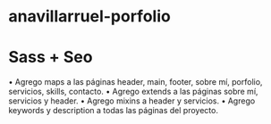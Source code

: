 # anavillarruel-porfolio
# Sass + Seo
•	Agrego maps a las páginas header, main, footer, sobre mí, porfolio, servicios, skills, contacto.
•	Agrego extends a las páginas sobre mí, servicios y header. 
•	Agrego mixins a header y servicios.
•	Agrego keywords y description a todas las páginas del proyecto.

